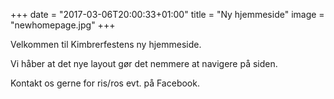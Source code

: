 +++
date = "2017-03-06T20:00:33+01:00"
title = "Ny hjemmeside"
image = "newhomepage.jpg"
+++

Velkommen til Kimbrerfestens ny hjemmeside.

Vi håber at det nye layout gør det nemmere at navigere på siden.

Kontakt os gerne for ris/ros evt. på Facebook.